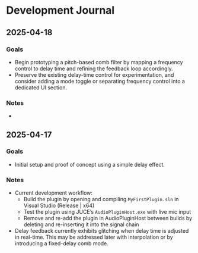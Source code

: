 # Development Journal

## 2025-04-18

### Goals
- Begin prototyping a pitch-based comb filter by mapping a frequency control to delay time and refining the feedback loop accordingly.
- Preserve the existing delay-time control for experimentation, and consider adding a mode toggle or separating frequency control into a dedicated UI section.

### Notes
-

## 2025-04-17

### Goals
- Initial setup and proof of concept using a simple delay effect.

### Notes
- Current development workflow:
  - Build the plugin by opening and compiling `MyFirstPlugin.sln` in Visual Studio (Release | x64)
  - Test the plugin using JUCE’s `AudioPluginHost.exe` with live mic input
  - Remove and re-add the plugin in AudioPluginHost between builds by deleting and re-inserting it into the signal chain
- Delay feedback currently exhibits glitching when delay time is adjusted in real-time. This may be addressed later with interpolation or by introducing a fixed-delay comb mode.
